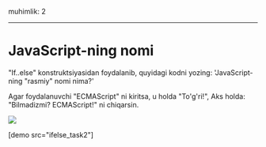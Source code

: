 muhimlik: 2

---

# JavaScript-ning nomi

"If..else" konstruktsiyasidan foydalanib, quyidagi kodni yozing: 'JavaScript-ning "rasmiy" nomi nima?'

Agar foydalanuvchi "ECMAScript" ni kiritsa, u holda "To'g'ri!", Aks holda: "Bilmadizmi? ECMAScript!" ni chiqarsin.

![](ifelse_task2.svg)

[demo src="ifelse_task2"]
